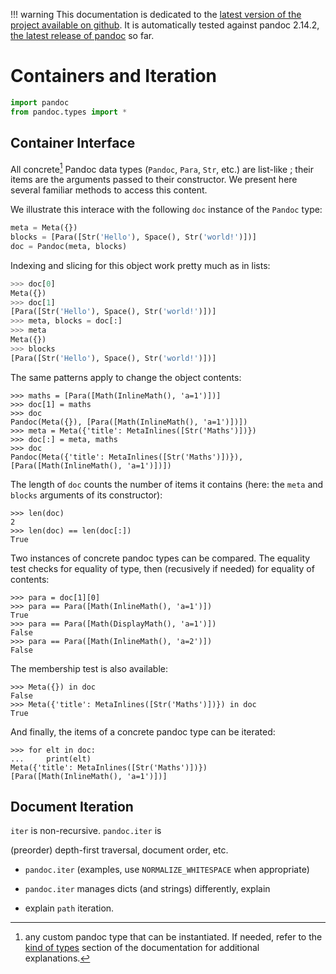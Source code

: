!!! warning
    This documentation is dedicated to the [latest version of the project
    available on github](https://github.com/boisgera/pandoc). 
    It is automatically tested against pandoc 2.14.2,
    [the latest release of pandoc](https://pandoc.org/releases.html) so far.


Containers and Iteration
================================================================================

``` python
import pandoc
from pandoc.types import *
```

Container Interface
--------------------------------------------------------------------------------

All concrete[^1] Pandoc data types (`Pandoc`, `Para`, `Str`, etc.) are list-like ;
their items are the arguments passed to their constructor. 
We present here several familiar methods to access this content.

[^1]: any custom pandoc type that can be instantiated. If needed, refer to the [kind of types](document/#kinds-of-types) section of the documentation for additional explanations.

We illustrate this interace with the following `doc` instance of the `Pandoc` type:

``` python
meta = Meta({})
blocks = [Para([Str('Hello'), Space(), Str('world!')])]
doc = Pandoc(meta, blocks)
```

Indexing and slicing for this object work pretty much as in lists:

``` python
>>> doc[0]
Meta({})
>>> doc[1]
[Para([Str('Hello'), Space(), Str('world!')])]
>>> meta, blocks = doc[:]
>>> meta
Meta({})
>>> blocks
[Para([Str('Hello'), Space(), Str('world!')])]
```

The same patterns apply to change the object contents:

``` pycon
>>> maths = [Para([Math(InlineMath(), 'a=1')])]
>>> doc[1] = maths
>>> doc
Pandoc(Meta({}), [Para([Math(InlineMath(), 'a=1')])])
>>> meta = Meta({'title': MetaInlines([Str('Maths')])})
>>> doc[:] = meta, maths
>>> doc
Pandoc(Meta({'title': MetaInlines([Str('Maths')])}), [Para([Math(InlineMath(), 'a=1')])])
```

The length of `doc` counts the number of items it contains
(here: the `meta` and `blocks` arguments of its constructor):

``` pycon
>>> len(doc)
2
>>> len(doc) == len(doc[:])
True
```

Two instances of concrete pandoc types can be compared. 
The equality test checks for equality of type, 
then (recusively if needed) for equality of contents:

``` pycon
>>> para = doc[1][0]
>>> para == Para([Math(InlineMath(), 'a=1')])
True
>>> para == Para([Math(DisplayMath(), 'a=1')])
False
>>> para == Para([Math(InlineMath(), 'a=2')])
False
```

The membership test is also available:

``` pycon
>>> Meta({}) in doc
False
>>> Meta({'title': MetaInlines([Str('Maths')])}) in doc
True
```

And finally, the items of a concrete pandoc type can be iterated:

``` pycon
>>> for elt in doc:
...     print(elt)
Meta({'title': MetaInlines([Str('Maths')])})
[Para([Math(InlineMath(), 'a=1')])]
```

Document Iteration
--------------------------------------------------------------------------------

`iter` is non-recursive. `pandoc.iter` is

(preorder) depth-first traversal, document order, etc.

  - `pandoc.iter` (examples, use `NORMALIZE_WHITESPACE` when appropriate)

  - `pandoc.iter` manages dicts (and strings) differently, explain

  - explain `path` iteration. 